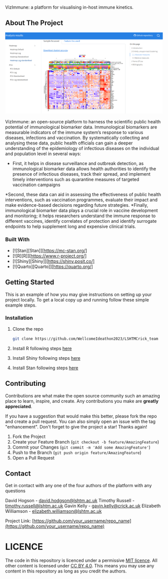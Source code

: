 VizImmune: a platform for visualising in-host immune kinetics.

## About The Project

![Screenshot](results/vizimmune_screenshot.png)

VizImmune: an open-source platform to harness the scientific public health potential of immunological biomarker data. Immunological biomarkers are measurable indicators of the immune system’s response to various diseases, infections and vaccination. By systematically collecting and analysing these data, public health officials can gain a deeper understanding of the epidemiology of infectious diseases on the individual and population level in several ways:

* First, it helps in disease surveillance and outbreak detection, as immunological biomarker data allows health authorities to identify the presence of infectious diseases, track their spread, and implement timely interventions such as quarantine measures of targeted vaccination campaigns

*Second, these data can aid in assessing the effectiveness of public health interventions, such as vaccination programmes, evaluate their impact and make evidence-based decisions regarding future strategies. 
*Finally, immunological biomarker data plays a crucial role in vaccine development and monitoring; it helps researchers understand the immune response to different vaccines, identify correlates of protection and identify surrogate endpoints to help supplement long and expensive clinical trials. 


### Built With

* [![Stan][Stan]][https://mc-stan.org/]
* [![R][R]][https://www.r-project.org/]
* [![Shiny][Shiny]][https://shiny.posit.co/]
* [![Quarto][Quarto]][https://quarto.org/]

<!-- GETTING STARTED -->
## Getting Started

This is an example of how you may give instructions on setting up your project locally.
To get a local copy up and running follow these simple example steps.

### Installation

1. Clone the repo
   ```sh
   git clone https://github.com/WellcomeIdeathon2023/LSHTMCrick_team
   ```
   
2. Install R following steps [here](https://cran.r-project.org/)

3. Install Shiny following steps [here](https://www.r-project.org/nosvn/pandoc/shiny.html)

4. Install Stan following steps [here](https://mc-stan.org/users/interfaces/)

## Contributing

Contributions are what make the open source community such an amazing place to learn, inspire, and create. Any contributions you make are **greatly appreciated**.

If you have a suggestion that would make this better, please fork the repo and create a pull request. You can also simply open an issue with the tag "enhancement".
Don't forget to give the project a star! Thanks again!

1. Fork the Project
2. Create your Feature Branch (`git checkout -b feature/AmazingFeature`)
3. Commit your Changes (`git commit -m 'Add some AmazingFeature'`)
4. Push to the Branch (`git push origin feature/AmazingFeature`)
5. Open a Pull Request

## Contact

Get in contact with any one of the four authors of the platform with any questions

David Hogson - david.hodgson@lshtm.ac.uk
Timothy Russell - timothy.russell@lshtm.ac.uk
Gavin Kelly - gavin.kelly@crick.ac.uk
Elizabeth Williamson - elizabeth.williamson@lshtm.ac.uk

Project Link: [https://github.com/your_username/repo_name](https://github.com/your_username/repo_name)

# LICENCE

The code in this repository is licenced under a permissive [MIT licence](https://opensource.org/licenses/MIT). All other content is licensed under [CC BY 4.0](https://creativecommons.org/licenses/by/4.0/). This means you may use any content in this repository as long as you credit the authors.
